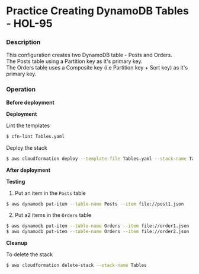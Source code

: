 # Practice Creating DynamoDB Tables - HOL-95

### Description

This configuration creates two DynamoDB table - Posts and Orders.  
The Posts table using a Partition key as it's primary key.  
The Orders table uses a Composite key (i.e Partition key + Sort key) as it's primary key.

### Operation

**Before deployment**

**Deployment**

Lint the templates

```bash
$ cfn-lint Tables.yaml
```

Deploy the stack

```bash
$ aws cloudformation deploy --template-file Tables.yaml --stack-name Tables
```

**After deployment**

**Testing**

1. Put an item in the `Posts` table

```bash
$ aws dynamodb put-item --table-name Posts --item file://post1.json
```

2. Put a2 items in the `Orders` table

```bash
$ aws dynamodb put-item --table-name Orders --item file://order1.json
$ aws dynamodb put-item --table-name Orders --item file://order2.json
```

**Cleanup**

To delete the stack

```bash
$ aws cloudformation delete-stack --stack-name Tables
```
